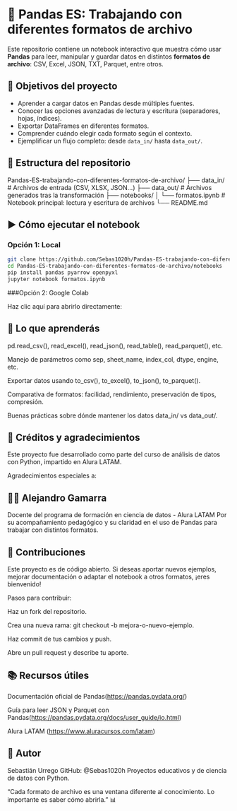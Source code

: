 # 📁 Pandas ES: Trabajando con diferentes formatos de archivo

Este repositorio contiene un notebook interactivo que muestra cómo usar **Pandas** para leer, manipular y guardar datos en distintos **formatos de archivo**: CSV, Excel, JSON, TXT, Parquet, entre otros.

## 🎯 Objetivos del proyecto

  - Aprender a cargar datos en Pandas desde múltiples fuentes.
  - Conocer las opciones avanzadas de lectura y escritura (separadores, hojas, índices).
  - Exportar DataFrames en diferentes formatos.
  - Comprender cuándo elegir cada formato según el contexto.
  - Ejemplificar un flujo completo: desde `data_in/` hasta `data_out/`.

## 📂 Estructura del repositorio

  Pandas-ES-trabajando-con-diferentes-formatos-de-archivo/
  ├── data_in/ # Archivos de entrada (CSV, XLSX, JSON…)
  ├── data_out/ # Archivos generados tras la transformación
  ├── notebooks/
  │ └── formatos.ipynb # Notebook principal: lectura y escritura de archivos
  └── README.md

## ▶️ Cómo ejecutar el notebook

### Opción 1: Local

```bash
git clone https://github.com/Sebas1020h/Pandas-ES-trabajando-con-diferentes-formatos-de-archivo.git
cd Pandas-ES-trabajando-con-diferentes-formatos-de-archivo/notebooks
pip install pandas pyarrow openpyxl
jupyter notebook formatos.ipynb
```

###Opción 2: Google Colab

Haz clic aquí para abrirlo directamente:

## 📌 Lo que aprenderás

  pd.read_csv(), read_excel(), read_json(), read_table(), read_parquet(), etc.
  
  Manejo de parámetros como sep, sheet_name, index_col, dtype, engine, etc.
  
  Exportar datos usando to_csv(), to_excel(), to_json(), to_parquet().
  
  Comparativa de formatos: facilidad, rendimiento, preservación de tipos, compresión.
  
  Buenas prácticas sobre dónde mantener los datos data_in/ vs data_out/.

## 🙌 Créditos y agradecimientos

  Este proyecto fue desarrollado como parte del curso de análisis de datos con Python, impartido en Alura LATAM.

Agradecimientos especiales a:

## 👨‍🏫 Alejandro Gamarra

  Docente del programa de formación en ciencia de datos - Alura LATAM
  Por su acompañamiento pedagógico y su claridad en el uso de Pandas para trabajar con distintos formatos.

## 🤝 Contribuciones

Este proyecto es de código abierto. Si deseas aportar nuevos ejemplos, mejorar documentación o adaptar el notebook a otros formatos, ¡eres bienvenido!

  Pasos para contribuir:
  
  Haz un fork del repositorio.
  
  Crea una nueva rama: git checkout -b mejora-o-nuevo-ejemplo.
  
  Haz commit de tus cambios y push.
  
  Abre un pull request y describe tu aporte.

## 📚 Recursos útiles

  Documentación oficial de Pandas(https://pandas.pydata.org/)
  
  Guía para leer JSON y Parquet con Pandas(https://pandas.pydata.org/docs/user_guide/io.html)
  
  Alura LATAM (https://www.aluracursos.com/latam)

## 🧠 Autor

  Sebastián Urrego
  GitHub: @Sebas1020h
  Proyectos educativos y de ciencia de datos con Python.

“Cada formato de archivo es una ventana diferente al conocimiento. Lo importante es saber cómo abrirla.” 📊
